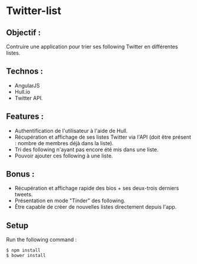 # Twitter-list

## Objectif :

Contruire une application pour trier ses following Twitter en différentes listes.

## Technos :

- AngularJS
- Hull.io
- Twitter API.

## Features :

- Authentification de l'utilisateur à l'aide de Hull.
- Récupération et affichage de ses listes Twitter via l'API (doit être présent : nombre de membres déjà dans la liste).
- Tri des following n'ayant pas encore été mis dans une liste.
- Pouvoir ajouter ces following à une liste.

## Bonus :

- Récupération et affichage rapide des bios + ses deux-trois derniers tweets.
- Présentation en mode "Tinder" des following.
- Être capable de créer de nouvelles listes directement depuis l'app.

## Setup

Run the following command :

```
$ npm install
$ bower install
```